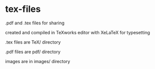 # tex-files
.pdf and .tex files for sharing

created and compiled in TeXworks editor with XeLaTeX for typesetting

.tex files are TeX/ directory

.pdf files are pdf/ directory

images are in images/ directory

